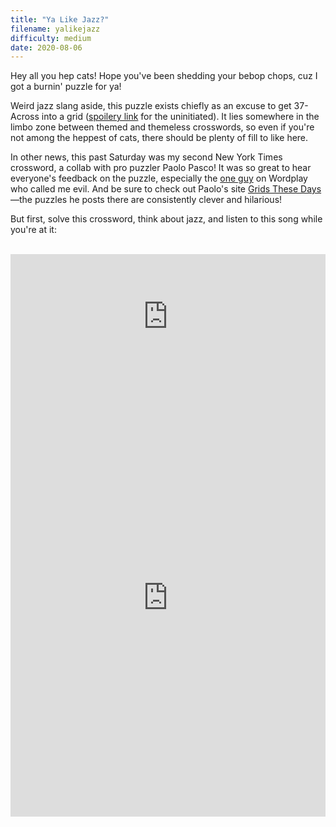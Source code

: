 ```yaml
---
title: "Ya Like Jazz?"
filename: yalikejazz
difficulty: medium
date: 2020-08-06
---
```


Hey all you hep cats! Hope you've been shedding your bebop chops, cuz I got a burnin' puzzle for ya!

Weird jazz slang aside, this puzzle exists chiefly as an excuse to get 37-Across into a grid ([spoilery link](https://youtu.be/krDxhnaKD7Q) for the uninitiated). It lies somewhere in the limbo zone between themed and themeless crosswords, so even if you're not among the heppest of cats, there should be plenty of fill to like here.

In other news, this past Saturday was my second New York Times crossword, a collab with pro puzzler Paolo Pasco! It was so great to hear everyone's feedback on the puzzle, especially the [one guy](https://nyti.ms/2DFGHJK#permid=108426593) on Wordplay who called me evil. And be sure to check out Paolo's site [Grids These Days](http://gridsthesedays.blogspot.com)—the puzzles he posts there are consistently clever and hilarious!

But first, solve this crossword, think about jazz, and listen to this song while you're at it:<br/><br/>

<iframe width="100%" height="200" src="https://www.youtube.com/embed/DvzOfm0ZhS8" frameborder="0" allow="accelerometer; autoplay; encrypted-media; gyroscope; picture-in-picture" allowfullscreen></iframe><br/>

<iframe height="700" width="100%" allowfullscreen="true" style="border:none;width: 100% !important;position: static;display: block !important;margin: 0 !important;"  name="80a395d458cc73db445abfa4d939b092b4a474d001c5431bf80bbf61485a14ea" src="https://amuselabs.com/pmm/crossword?id=3070fde2&set=80a395d458cc73db445abfa4d939b092b4a474d001c5431bf80bbf61485a14ea&embed=1&compact=1&maxCols=2"></iframe>